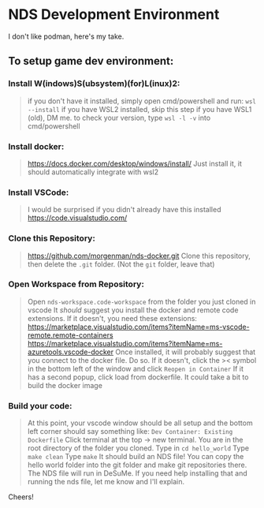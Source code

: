 # NDS Development Environment

I don't like podman, here's my take. 

## To setup game dev environment: 

### Install W(indows)S(ubsystem)(for)L(inux)2: 
> if you don't have it installed, simply open cmd/powershell and run: `wsl --install`
> if you have WSL2 installed, skip this step
> if you have WSL1 (old), DM me. 
> to check your version, type `wsl -l -v` into cmd/powershell

### Install docker:
> https://docs.docker.com/desktop/windows/install/
> Just install it, it should automatically integrate with wsl2

### Install VSCode:
> I would be surprised if you didn't already have this installed
> https://code.visualstudio.com/

### Clone this Repository:
> https://github.com/morgenman/nds-docker.git
> Clone this repository, then delete the `.git` folder. (Not the `git` folder, leave that)

### Open Workspace from Repository:
> Open `nds-workspace.code-workspace` from the folder you just cloned in vscode
> It *should* suggest you install the docker and remote code extensions. 
> If it doesn't, you need these extensions: 
> https://marketplace.visualstudio.com/items?itemName=ms-vscode-remote.remote-containers
> https://marketplace.visualstudio.com/items?itemName=ms-azuretools.vscode-docker
> Once installed, it will probably suggest that you connect to the docker file. Do so. 
> If it doesn't, click the >< symbol in the bottom left of the window and click `Reopen in Container`
> If it has a second popup, click load from dockerfile. 
> It could take a bit to build the docker image

### Build your code:
> At this point, your vscode window should be all setup and the bottom left corner should say something like:
> `Dev Container: Existing Dockerfile`
> Click terminal at the top -> new terminal. 
> You are in the root directory of the folder you cloned. Type in `cd hello_world`
> Type `make clean`
> Type `make`
> It should build an NDS file!
> You can copy the hello world folder into the git folder and make git repositories there. 
> The NDS file will run in DeSuMe. If you need help installing that and running the nds file, let me know and I'll explain. 

Cheers!
